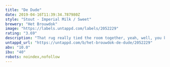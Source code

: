 ```yaml
---
title: "De Dude"
date: 2019-04-16T11:39:34.787980Z
style: "Stout - Imperial Milk / Sweet"
brewery: "Het Brouwdok"
image: "https://labels.untappd.com/labels/2052229"
rating: "3.69"
description: "That rug really tied the room together, yeah, well, you know, that’s just, like, your opinion, man."
untappd_url: "https://untappd.com/b/het-brouwdok-de-dude/2052229"
abv: "10.0"
ibu: "40"
robots: noindex,nofollow
---
```

